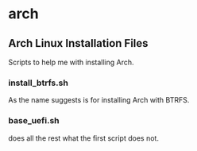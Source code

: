 # arch
## Arch Linux Installation Files

Scripts to help me with installing Arch.

###  install_btrfs.sh 
As the name suggests is for installing Arch with BTRFS.

### base_uefi.sh
does all the rest what the first script does not.
